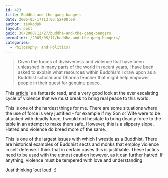 ```yaml
---
id: 423
title: Buddha and the gang bangers
date: 2005-05-17T13:03:52+00:00
author: tsykoduk
layout: post
guid: 30/2008/12/27/buddha-and-the-gang-bangers
permalink: /2005/05/17/buddha-and-the-gang-bangers/
categories:
  - Philosophy! and Politics!
---
```

<blockquote>Given the forces of divisiveness and violence that have been unleashed in many parts of the world in recent years, I have been asked to explain what resources within Buddhism I draw upon as a Buddhist scholar and Dharma teacher that might help empower people in their quest for genuine peace.</blockquote>

<p>This <a href="http://www.buddhistchannel.tv/index.php?id=7,1166,0,0,1,0">article</a> is a fantastic read, and a very good look at the ever escalating cycle of violence that we must break to bring real peace to this world.</p>


<p>This is one of the hardest things for me. There are some situations where the use of force is very justified - for example if my Son or Wife were to be attacked with deadly force, I would not hesitate to bring deadly force to the table in an attempt to make them safe. However, this is a slippery slope. Hatred and violence do breed more of the same.</p>


<p>This is one of the largest issues with which I wrestle as a Buddhist. There are historical examples of Buddhist sects and monks that employ violence in self defense. I think that in certain cases this is justifiable. These tactics need to be used with the utmost caution however, as it can further hatred. If anything, violence must be tempered with love and understanding.</p>


<p>Just thinking 'out loud' :)</p>